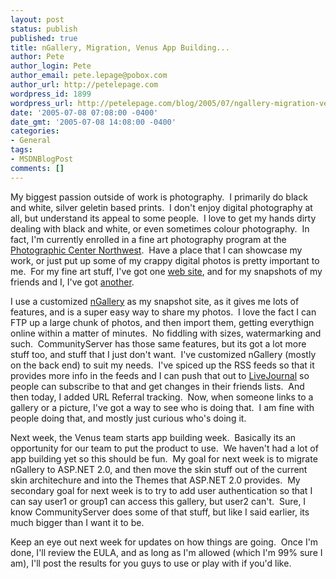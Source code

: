```yaml
---
layout: post
status: publish
published: true
title: nGallery, Migration, Venus App Building...
author: Pete
author_login: Pete
author_email: pete.lepage@pobox.com
author_url: http://petelepage.com
wordpress_id: 1899
wordpress_url: http://petelepage.com/blog/2005/07/ngallery-migration-venus-app-building/
date: '2005-07-08 07:08:00 -0400'
date_gmt: '2005-07-08 14:08:00 -0400'
categories:
- General
tags:
- MSDNBlogPost
comments: []
---
```

<p>My biggest passion outside of work is photography.&nbsp; I primarily do black and white, silver geletin based prints.&nbsp; I don't enjoy digital photography at all, but understand its appeal to some people.&nbsp; I love to get my hands dirty dealing with black and white, or even sometimes colour photography.&nbsp; In fact, I'm currently enrolled in a fine art photography program at the <a href="http://www.pcnw.org">Photographic Center Northwest</a>.&nbsp; Have a place that I can showcase my work, or just put up some of my crappy digital photos is pretty important to me.&nbsp; For my fine art stuff, I've got one <a href="http://www.bbpphoto.com">web site</a>, and for my snapshots of my friends and I, I've got <a href="http://www.bigbackpack.ca/ngallery">another</a>.</p>
<p>I use a customized&nbsp;<a href="http://www.ngallery.org">nGallery</a> as my snapshot site, as it gives me lots of features, and is a super easy way to share my photos.&nbsp; I love the fact I can FTP up a large chunk of photos, and then import them, getting everythign online within a matter of minutes.&nbsp; No fiddling with sizes, watermarking and such.&nbsp; CommunityServer has those same features, but its got a lot more stuff too, and stuff that I just don't want.&nbsp; I've customized&nbsp;nGallery (mostly on the back end) to suit my needs.&nbsp; I've spiced up the RSS feeds so that it provides more info in the feeds and I can push that out to <a href="http://www.livejournal.com/users/petele_photos/">LiveJournal</a>&nbsp;so people can subscribe to that and get changes in their friends lists.&nbsp; And then today, I added URL Referral tracking.&nbsp; Now, when someone links to a gallery or a picture, I've got a way to see who is doing that.&nbsp; I am fine with people doing that, and mostly just curious who's doing it.</p>
<p>Next week, the Venus team starts app building week.&nbsp; Basically its an opportunity for our team to put the product to use.&nbsp; We haven't had a lot of app building yet so this should be fun.&nbsp; My goal for next week is to migrate nGallery to ASP.NET 2.0, and then move the skin stuff out of the current skin architechure and into the Themes that ASP.NET 2.0 provides.&nbsp; My secondary goal for next week is to try to add user authentication so that I can say user1 or group1 can access this gallery, but user2 can't.&nbsp; Sure, I know CommunityServer does some of that stuff, but like&nbsp;I said earlier, its much bigger than I want it to be.&nbsp; </p>
<p>Keep an eye out next week for updates on how things are going.&nbsp; Once I'm done, I'll review the EULA, and as long as I'm allowed (which I'm 99% sure I am), I'll post the results for you guys to use or play with if you'd like.</p>

